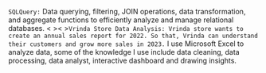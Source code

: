 ```SQLQuery:``` Data querying, filtering, JOIN operations, data transformation, and aggregate functions to efficiently analyze and manage relational databases.
  < >< >```Vrinda Store Data Analysis: Vrinda store wants to create an annual sales report for 2022. So that, Vrinda can understand their customers and grow more sales in 2023.``` I use Microsoft Excel to analyze data, some of the knowledge I use include data cleaning, data processing, data analyst, interactive dashboard and drawing insights.
